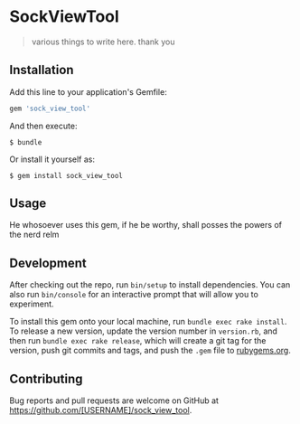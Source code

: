 # SockViewTool

> various things to write here. thank you

## Installation

Add this line to your application's Gemfile:

```ruby
gem 'sock_view_tool'
```

And then execute:

    $ bundle

Or install it yourself as:

    $ gem install sock_view_tool

## Usage

He whosoever uses this gem, if he be worthy, shall posses the powers of the nerd relm

## Development

After checking out the repo, run `bin/setup` to install dependencies. You can also run `bin/console` for an interactive prompt that will allow you to experiment.

To install this gem onto your local machine, run `bundle exec rake install`. To release a new version, update the version number in `version.rb`, and then run `bundle exec rake release`, which will create a git tag for the version, push git commits and tags, and push the `.gem` file to [rubygems.org](https://rubygems.org).

## Contributing

Bug reports and pull requests are welcome on GitHub at https://github.com/[USERNAME]/sock_view_tool.
